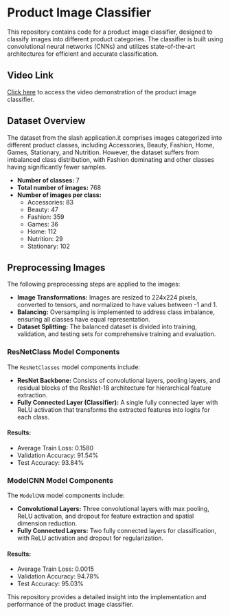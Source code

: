 # Product Image Classifier

This repository contains code for a product image classifier, designed to classify images into different product categories. The classifier is built using convolutional neural networks (CNNs) and utilizes state-of-the-art architectures for efficient and accurate classification.

## Video Link
[Click here](https://drive.google.com/drive/folders/1lAIpGDvmR_vQHA-0keOgKxM1DHE64wtA?usp=sharing) to access the video demonstration of the product image classifier.

## Dataset Overview
The dataset from the slash application.it comprises images categorized into different product classes, including Accessories, Beauty, Fashion, Home, Games, Stationary, and Nutrition. However, the dataset suffers from imbalanced class distribution, with Fashion dominating and other classes having significantly fewer samples.
- **Number of classes:** 7
- **Total number of images:** 768
- **Number of images per class:**
  - Accessories: 83
  - Beauty: 47
  - Fashion: 359
  - Games: 36
  - Home: 112
  - Nutrition: 29
  - Stationary: 102


## Preprocessing Images
The following preprocessing steps are applied to the images:
- **Image Transformations:** Images are resized to 224x224 pixels, converted to tensors, and normalized to have values between -1 and 1.
- **Balancing:** Oversampling is implemented to address class imbalance, ensuring all classes have equal representation.
- **Dataset Splitting:** The balanced dataset is divided into training, validation, and testing sets for comprehensive training and evaluation.

### ResNetClass Model Components
The `ResNetClasses` model components include:
- **ResNet Backbone:** Consists of convolutional layers, pooling layers, and residual blocks of the ResNet-18 architecture for hierarchical feature extraction.
- **Fully Connected Layer (Classifier):** A single fully connected layer with ReLU activation that transforms the extracted features into logits for each class.

#### Results:
- Average Train Loss: 0.1580
- Validation Accuracy: 91.54%
- Test Accuracy: 93.84%

### ModelCNN Model Components
The `ModelCNN` model components include:
- **Convolutional Layers:** Three convolutional layers with max pooling, ReLU activation, and dropout for feature extraction and spatial dimension reduction.
- **Fully Connected Layers:** Two fully connected layers for classification, with ReLU activation and dropout for regularization.

#### Results:
- Average Train Loss: 0.0015
- Validation Accuracy: 94.78%
- Test Accuracy: 95.03%

This repository provides a detailed insight into the implementation and performance of the product image classifier.
